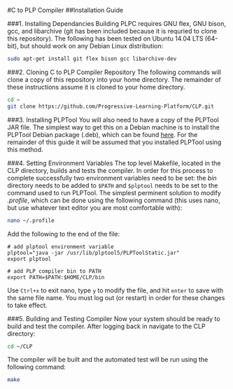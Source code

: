 #C to PLP Compiler
##Installation Guide

###1. Installing Dependancies
Building PLPC requires GNU flex, GNU bison, gcc, and libarchive (git has been included because it is requried to clone this repository). The following has been tested on Ubuntu 14.04 LTS (64-bit), but should work on any Debian Linux distribution:

```bash
sudo apt-get install git flex bison gcc libarchive-dev
```


###2. Cloning C to PLP Compiler Repository
The following commands will clone a copy of this repository into your home directory. The remainder of these instructions assume it is cloned to your home directory.

```bash
cd ~
git clone https://github.com/Progressive-Learning-Platform/CLP.git
```


###3. Installing PLPTool
You will also need to have a copy of the PLPTool JAR file. The simplest way to get this on a Debian machine is to install the PLPTool Debian package (.deb), which can be found [here](https://github.com/Progressive-Learning-Platform/progressive-learning-platform/releases). For the remainder of this guide it will be assumed that you installed PLPTool using this method.


###4. Setting Environment Variables
The top level Makefile, located in the CLP directory, builds and tests the compiler. In order for this process to complete successfully two environment variables need to be set: the *bin* directory needs to be added to `$PATH` and `$plptool` needs to be set to the command used to run PLPTool. The simplest perminent solution to modify *.profile*, which can be done using the following command (this uses nano, but use whatever text editor you are most comfortable with):

```bash
nano ~/.profile
```

Add the following to the end of the file:

```
# add plptool environment variable
plptool="java -jar /usr/lib/plptool5/PLPToolStatic.jar"
export plptool

# add PLP compiler bin to PATH
export PATH=$PATH:$HOME/CLP/bin
```

Use `Ctrl+x` to exit nano, type `y` to modify the file, and hit `enter` to save with the same file name. You must log out (or restart) in order for these changes to take effect.



###5. Building and Testing Compiler
Now your system should be ready to build and test the compiler. After logging back in navigate to the CLP directory:

```bash
cd ~/CLP
```

The compiler will be built and the automated test will be run using the following command:

```bash
make
```
